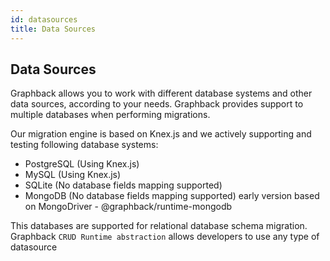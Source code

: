 ```yaml
---
id: datasources
title: Data Sources
---
```


## Data Sources

Graphback allows you to work with different database systems and other data sources, according to your needs.
Graphback provides support to multiple databases when performing migrations.

Our migration engine is based on Knex.js and we actively supporting and testing following database systems:

- PostgreSQL (Using Knex.js)
- MySQL (Using Knex.js) 
- SQLite (No database fields mapping supported)
- MongoDB (No database fields mapping supported)
early version based on MongoDriver - @graphback/runtime-mongodb

This databases are supported for relational database schema migration. 
Graphback `CRUD Runtime abstraction` allows developers to use any type of datasource
